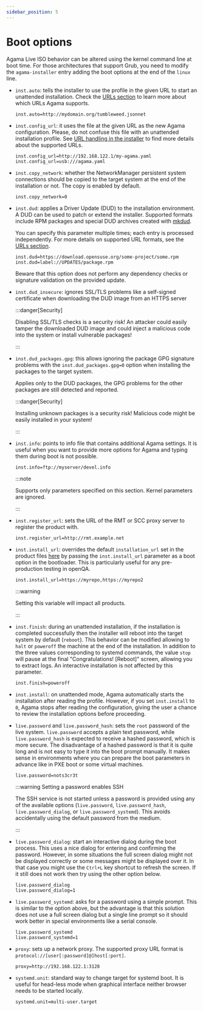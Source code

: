 ```yaml
---
sidebar_position: 5
---
```


# Boot options

Agama Live ISO behavior can be altered using the kernel command line at boot time. For those
architectures that support Grub, you need to modify the `agama-installer` entry adding the boot
options at the end of the `linux` line.

- `inst.auto`: tells the installer to use the profile in the given URL to start an unattended
  installation. Check the [URLs section](/docs/user/urls) to learn more about which URLs Agama
  supports.

  ```text
  inst.auto=http://mydomain.org/tumbleweed.jsonnet
  ```

- `inst.config_url`: it uses the file at the given URL as the new Agama configuration. Please, do
  not confuse this file with an unattended installation profile. See
  [URL handling in the installer](https://github.com/yast/yast-installation/blob/master/doc/url.md)
  to find more details about the supported URLs.

  ```text
  inst.config_url=http://192.168.122.1/my-agama.yaml
  inst.config_url=usb:///agama.yaml
  ```

- `inst.copy_network`: whether the NetworkManager persistent system connections should be copied to
  the target system at the end of the installation or not. The copy is enabled by default.

  ```text
  inst.copy_network=0
  ```

- `inst.dud`: applies a Driver Update (DUD) to the installation environment. A DUD can be used to
  patch or extend the installer. Supported formats include RPM packages and special DUD archives
  created with [mkdud](https://github.com/openSUSE/mkdud).

  You can specify this parameter multiple times; each entry is processed independently. For more
  details on supported URL formats, see the [URLs section](/docs/user/urls).

  ```text
  inst.dud=https://download.opensuse.org/some-project/some.rpm
  inst.dud=label://UPDATES/package.rpm
  ```

  Beware that this option does not perform any dependency checks or signature validation on the
  provided update.

- `inst.dud_insecure`: ignores SSL/TLS problems like a self-signed certificate when downloading the
  DUD image from an HTTPS server

  :::danger[Security]

  Disabling SSL/TLS checks is a security risk! An attacker could easily tamper the downloaded DUD
  image and could inject a malicious code into the system or install vulnerable packages!

  :::

- `inst.dud_packages.gpg`: this allows ignoring the package GPG signature problems with the
  `inst.dud_packages.gpg=0` option when installing the packages to the target system.

  Applies only to the DUD packages, the GPG problems for the other packages are still detected and
  reported.

  :::danger[Security]

  Installing unknown packages is a security risk! Malicious code might be easily installed in
  your system!

  :::

- `inst.info`: points to info file that contains additional Agama settings. It is useful when you
  want to provide more options for Agama and typing them during boot is not possible.

  ```text
  inst.info=ftp://myserver/devel.info
  ```

  :::note

  Supports only parameters specified on this section. Kernel parameters are ignored.

  :::

- `inst.register_url`: sets the URL of the RMT or SCC proxy server to register the product with.

  ```text
  inst.register_url=http://rmt.example.net
  ```

- `inst.install_url`: overrides the default `installation_url` set in the product files
  [here](https://github.com/openSUSE/agama/tree/master/products.d) by passing the `inst.install_url`
  parameter as a boot option in the bootloader. This is particularly useful for any pre-production
  testing in openQA.

  ```text
  inst.install_url=https://myrepo,https://myrepo2
  ```

  :::warning

  Setting this variable will impact all products.

  :::

- `inst.finish`: during an unattended installation, if the installation is completed successfully
  then the installer will reboot into the target system by default (`reboot`). This behavior can be
  modified allowing to `halt` or `poweroff` the machine at the end of the installation. In addition
  to the three values corresponding to systemd commands, the value `stop` will pause at the final
  "Congratulations! [Reboot]" screen, allowing you to extract logs. An interactive installation is
  not affected by this parameter.

  ```text
  inst.finish=poweroff
  ```

- `inst.install`: on unattended mode, Agama automatically starts the installation after reading the
  profile. However, if you set `inst.install` to `0`, Agama stops after reading the configuration,
  giving the user a chance to review the installation options before proceeding.

- `live.password` and `live.password_hash`: sets the `root` password of the live system.
  `live.password` accepts a plain text password, while `live.password_hash` is expected to receive a
  hashed password, which is more secure. The disadvantage of a hashed password is that it is quite
  long and is not easy to type it into the boot prompt manually. It makes sense in environments
  where you can prepare the boot parameters in advance like in PXE boot or some virtual machines.

  ```text
  live.password=nots3cr3t
  ```

  :::warning Setting a password enables SSH

  The SSH service is not started unless a password is provided using any of the available options
  (`live.password`, `live.password_hash`, `live.password_dialog`, or `live.password_systemd`). This
  avoids accidentally using the default password from the medium.

  :::

- `live.password_dialog`: start an interactive dialog during the boot process. This uses a nice
  dialog for entering and confirming the password. However, in some situations the full screen
  dialog might not be displayed correctly or some messages might be displayed over it. In that case
  you might use the `Ctrl+L` key shortcut to refresh the screen. If it still does not work then try
  using the other option below.

  ```text
  live.password_dialog
  live.password_dialog=1
  ```

- `live.password_systemd`: asks for a password using a simple prompt. This is similar to the option
  above, but the advantage is that this solution does not use a full screen dialog but a single line
  prompt so it should work better in special environments like a serial console.

  ```text
  live.password_systemd
  live.password_systemd=1
  ```

- `proxy`: sets up a network proxy. The supported proxy URL format is
  `protocol://[user[:password]@]host[:port]`.

  ```text
  proxy=http://192.168.122.1:3128
  ```

- `systemd.unit`: standard way to change target for systemd boot. It is useful for head-less mode
  when graphical interface neither browser needs to be started locally.

  ```text
  systemd.unit=multi-user.target
  ```

